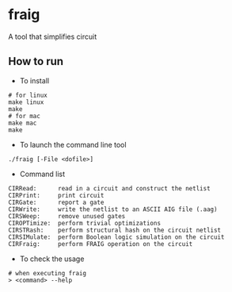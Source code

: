 # fraig
A tool that simplifies circuit

## How to run
* To install
```bash=
# for linux
make linux
make
# for mac
make mac
make
```
* To launch the command line tool
```bash=
./fraig [-File <dofile>]
```
* Command list
```
CIRRead:      read in a circuit and construct the netlist
CIRPrint:     print circuit
CIRGate:      report a gate
CIRWrite:     write the netlist to an ASCII AIG file (.aag)
CIRSWeep:     remove unused gates
CIROPTimize:  perform trivial optimizations
CIRSTRash:    perform structural hash on the circuit netlist
CIRSIMulate:  perform Boolean logic simulation on the circuit
CIRFraig:     perform FRAIG operation on the circuit
```
* To check the usage
```bash=
# when executing fraig
> <command> --help
```
